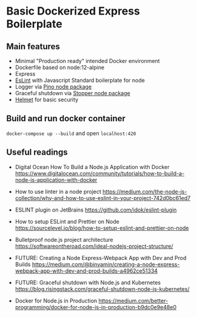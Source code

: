 # Basic Dockerized Express Boilerplate

## Main features
* Minimal "Production ready" intended Docker environment
* Dockerfile based on node:12-alpine
* Express
* [EsLint](https://eslint.org/) with Javascript Standard boilerplate for node
* Logger via [Pino node package](https://github.com/pinojs/pino)
* Graceful shutdown via [Stopper node package](https://github.com/hunterloftis/stoppable)
* [Helmet](https://helmetjs.github.io/) for basic security

## Build and run docker container
`docker-compose up --build`
and open `localhost:420`

## Useful readings
* Digital Ocean How To Build a Node.js Application with Docker
https://www.digitalocean.com/community/tutorials/how-to-build-a-node-js-application-with-docker

* How to use linter in a node project
https://medium.com/the-node-js-collection/why-and-how-to-use-eslint-in-your-project-742d0bc61ed7

* ESLINT plugin on JetBrains
https://github.com/idok/eslint-plugin
 
* How to setup ESLint and Prettier on Node
https://sourcelevel.io/blog/how-to-setup-eslint-and-prettier-on-node

* Bulletproof node.js project architecture
https://softwareontheroad.com/ideal-nodejs-project-structure/

* FUTURE: Creating a Node Express-Webpack App with Dev and Prod Builds
https://medium.com/@binyamin/creating-a-node-express-webpack-app-with-dev-and-prod-builds-a4962ce51334

* FUTURE: Graceful shutdown with Node.js and Kubernetes
https://blog.risingstack.com/graceful-shutdown-node-js-kubernetes/

* Docker for Node.js in Production
https://medium.com/better-programming/docker-for-node-js-in-production-b9dc0e9e48e0
